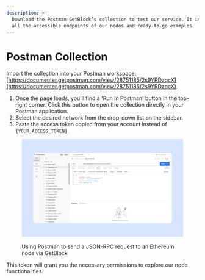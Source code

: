```yaml
---
description: >-
  Download the Postman GetBlock’s collection to test our service. It includes
  all the accessible endpoints of our nodes and ready-to-go examples.
---
```


# Postman Collection

Import the collection into your Postman workspace: [https://documenter.getpostman.com/view/28751185/2s9YRDzqcX](https://documenter.getpostman.com/view/28751185/2s9YRDzqcX).

1. Once the page loads, you'll find a 'Run in Postman' button in the top-right corner. Click this button to open the collection directly in your Postman application.
2. Select the desired network from the drop-down list on the sidebar.
3. Paste the access token copied from your account instead of `{YOUR_ACCESS_TOKEN}`.

<figure><img src="../../.gitbook/assets/Docs_postman_light.svg" alt="Using Postman Collection for Ethereum JSON-RPC request "><figcaption><p>Using Postman to send a JSON-RPC request to an Ethereum node via GetBlock</p></figcaption></figure>

This token will grant you the necessary permissions to explore our node functionalities.
